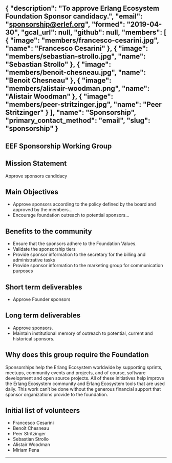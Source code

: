 {
  "description": "To approve Erlang Ecosystem Foundation Sponsor candidacy.",
  "email": "sponsorship@erlef.org",
  "formed": "2019-04-30",
  "gcal_url": null,
  "github": null,
  "members": [
    {
      "image": "members/francesco-cesarini.jpg",
      "name": "Francesco Cesarini"
    },
    {
      "image": "members/sebastian-strollo.jpg",
      "name": "Sebastian Strollo"
    },
    {
      "image": "members/benoit-chesneau.jpg",
      "name": "Benoit Chesneau"
    },
    {
      "image": "members/alistair-woodman.png",
      "name": "Alistair Woodman"
    },
    {
      "image": "members/peer-stritzinger.jpg",
      "name": "Peer Stritzinger"
    }
  ],
  "name": "Sponsorship",
  "primary_contact_method": "email",
  "slug": "sponsorship"
}
---
EEF Sponsorship Working Group
---

## Mission Statement
Approve sponsors candidacy

## Main Objectives
- Approve sponsors according to the policy defined by the board and approved by the members...
- Encourage foundation outreach to potential sponsors...

## Benefits to the community
- Ensure that the sponsors adhere to the Foundation Values.
- Validate the sponsorship tiers
- Provide sponsor information to the secretary for the billing and administrative tasks
- Provide sponsor information to the marketing group for communication purposes

## Short term deliverables
- Approve Founder sponsors

## Long term deliverables
- Approve sponsors.
- Maintain institutional memory of outreach to potential, current and historical sponsors.

## Why does this group require the Foundation
Sponsorships help the Erlang Ecosystem worldwide by supporting sprints, meetups, community events and projects,
and of course, software development and open source projects. All of these initiatives help improve the
Erlang Ecosystem community and Erlang Ecosystem tools that are used daily. This work can’t be done without the generous
financial support that sponsor organizations provide to the foundation.


## Initial list of volunteers
- Francesco Cesarini
- Benoît Chesneau
- Peer Stritzinger
- Sebastian Strollo
- Alistair Woodman
- Miriam Pena

-------

